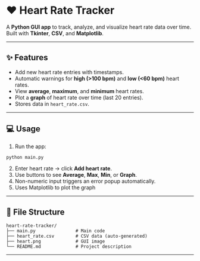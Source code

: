 # ❤️ Heart Rate Tracker

A **Python GUI app** to track, analyze, and visualize heart rate data over time. Built with **Tkinter**, **CSV**, and **Matplotlib**.

---

## **✨ Features**

* Add new heart rate entries with timestamps.
* Automatic warnings for **high (>100 bpm)** and **low (<60 bpm)** heart rates.
* View **average**, **maximum**, and **minimum** heart rates.
* Plot a **graph** of heart rate over time (last 20 entries).
* Stores data in `heart_rate.csv`.

---

## **💻 Usage**

1. Run the app:

```bash
python main.py
```

2. Enter heart rate → click **Add heart rate**.
3. Use buttons to see **Average**, **Max**, **Min**, or **Graph**.
4. Non-numeric input triggers an error popup automatically.
5. Uses Matplotlib to plot the graph

---

## **📁 File Structure**

```
heart-rate-tracker/
├── main.py               # Main code
├── heart_rate.csv        # CSV data (auto-generated)
├── heart.png             # GUI image
└── README.md             # Project description
```

---
